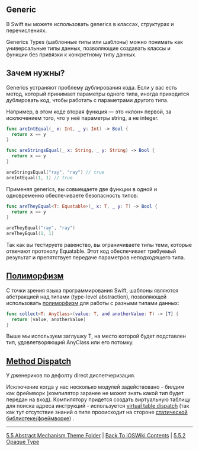 ## Generic

В Swift вы можете использовать generics в классах, структурах и перечислениях.

Generics Types (шаблонные типы или шаблоны) можно понимать как универсальные типы данных, позволяющие создавать классы и функции без привязки к конкретному типу данных.

## Зачем нужны?

Generics устраняют проблему дублирования кода. Если у вас есть метод, который принимает параметры одного типа, иногда приходится дублировать код, чтобы работать с параметрами другого типа.

Например, в этом коде вторая функция — это «клон» первой, за исключением того, что у неё параметры string, а не integer.

```swift
func areIntEqual(_ x: Int, _ y: Int) -> Bool {
  return x == y
}

func areStringsEqual(_ x: String, _ y: String) -> Bool {
  return x == y
}

areStringsEqual("ray", "ray") // true
areIntEqual(1, 1) // true
```

Применяя generics, вы совмещаете две функции в одной и одновременно обеспечиваете безопасность типов:

```swift
func areTheyEqual<T: Equatable>(_ x: T, _ y: T) -> Bool {
  return x == y
}

areTheyEqual("ray", "ray")
areTheyEqual(1, 1)
```

Так как вы тестируете равенство, вы ограничиваете типы теми, которые отвечают протоколу Equatable. Этот код обеспечивает требуемый результат и препятствует передаче параметров неподходящего типа.

## [Полиморфизм](/2%20ComputerScience/2.2%20Languages/2.2.2%20Paradigm/2.2.2.2%20Imperative/2.2.2.2.2%20OOP.md)

С точки зрения языка программирования Swift, шаблоны являются абстракцией над типами (type-level abstraction), позволяющей использовать [полиморфизм](/2%20ComputerScience/2.2%20Languages/2.2.2%20Paradigm/2.2.2.2%20Imperative/2.2.2.2.2%20OOP.md) для работы с разными типами данных:

```swift
func collect<T: AnyClass>(value: T, and anotherValue: T) -> [T] {
  return [value, anotherValue]
}
```

Выше мы используем заглушку T, на место которой будет подставлен тип, удовлетворяющий AnyClass или его потомку.

## [Method Dispatch](/5%20Swift/5.6%20MethodDispatch/5.6.1%20MethodDispatch.md)

У дженериков по дефолту direct диспетчеризация.

Исключение когда у нас несколько модулей задействовано - билдим как фреймворк (компилятор заранее не может знать какой тип будет передан на вход). Компилятору придется создать виртуальную таблицу для поиска адреса инструкций - используется [virtual table dispatch](/5%20Swift/5.6%20MethodDispatch/5.6.3%20TableDispatch.md) (так как тут отсутствие знаний о типе прооисходит на стороне [статической библиотеке/фреймворке](/4%20Linkage/4.1%20Frameworks/4.1.1%20FrameworkOrLibrary.md))  .

---

[5.5 Abstract Mechanism Theme Folder](../5.5%20AbstractMechanism/) | [Back To iOSWiki Contents](https://github.com/eldaroid/iOSWiki) | [5.5.2 Opaque Type](./5.5.2%20OpaqueType.md)
